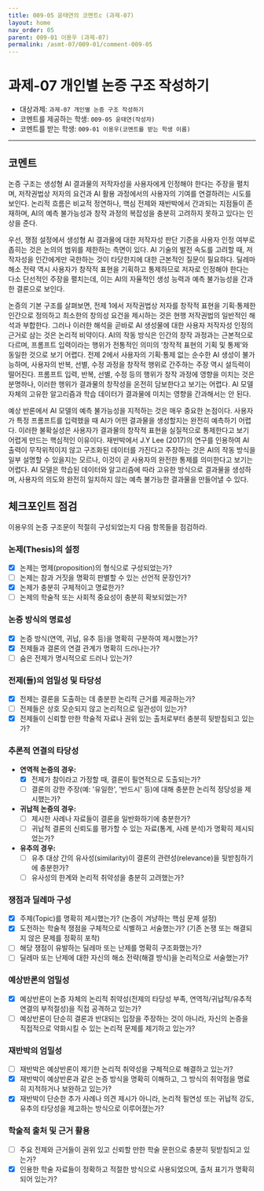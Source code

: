 ```yaml
---
title: 009-05 윤태연의 코멘트c (과제-07) 
layout: home
nav_order: 05
parent: 009-01 이용우 (과제-07)
permalink: /asmt-07/009-01/comment-009-05
---
```


# 과제-07 개인별 논증 구조 작성하기

- 대상과제: `과제-07 개인별 논증 구조 작성하기`
- 코멘트를 제공하는 학생: `009-05 윤태연(작성자)` 
- 코멘트를 받는 학생: `009-01 이용우(코멘트를 받는 학생 이름)` 

---

## 코멘트

논증 구조는 생성형 AI 결과물의 저작자성을 사용자에게 인정해야 한다는 주장을 펼치며, 저작권법상 저자의 요건과 AI 활용 과정에서의 사용자의 기여를 연결하려는 시도를 보인다. 논리적 흐름은 비교적 정연하나, 핵심 전제와 재반박에서 간과되는 지점들이 존재하며, AI의 예측 불가능성과 창작 과정의 복잡성을 충분히 고려하지 못하고 있다는 인상을 준다.

우선, 쟁점 설정에서 생성형 AI 결과물에 대한 저작자성 판단 기준을 사용자 인정 여부로 좁히는 것은 논의의 범위를 제한하는 측면이 있다. AI 기술의 발전 속도를 고려할 때, 저작자성을 인간에게만 국한하는 것이 타당한지에 대한 근본적인 질문이 필요하다. 딜레마 해소 전략 역시 사용자가 창작적 표현을 기획하고 통제하므로 저자로 인정해야 한다는 다소 단선적인 주장을 펼치는데, 이는 AI의 자율적인 생성 능력과 예측 불가능성을 간과한 결론으로 보인다.

논증의 기본 구조를 살펴보면, 전제 1에서 저작권법상 저자를 창작적 표현을 기획·통제한 인간으로 정의하고 최소한의 창의성 요건을 제시하는 것은 현행 저작권법의 일반적인 해석과 부합한다. 그러나 이러한 해석을 곧바로 AI 생성물에 대한 사용자 저작자성 인정의 근거로 삼는 것은 논리적 비약이다. AI의 작동 방식은 인간의 창작 과정과는 근본적으로 다르며, 프롬프트 입력이라는 행위가 전통적인 의미의 ‘창작적 표현의 기획 및 통제’와 동일한 것으로 보기 어렵다. 전제 2에서 사용자의 기획·통제 없는 순수한 AI 생성이 불가능하며, 사용자의 반복, 선별, 수정 과정을 창작적 행위로 간주하는 주장 역시 설득력이 떨어진다. 프롬프트 입력, 반복, 선별, 수정 등의 행위가 창작 과정에 영향을 미치는 것은 분명하나, 이러한 행위가 결과물의 창작성을 온전히 담보한다고 보기는 어렵다. AI 모델 자체의 고유한 알고리즘과 학습 데이터가 결과물에 미치는 영향을 간과해서는 안 된다.

예상 반론에서 AI 모델의 예측 불가능성을 지적하는 것은 매우 중요한 논점이다. 사용자가 특정 프롬프트를 입력했을 때 AI가 어떤 결과물을 생성할지는 완전히 예측하기 어렵다. 이러한 불확실성은 사용자가 결과물의 창작적 표현을 실질적으로 통제한다고 보기 어렵게 만드는 핵심적인 이유이다. 재반박에서 J.Y Lee (2017)의 연구를 인용하여 AI 출력이 무작위적이지 않고 구조화된 데이터를 가진다고 주장하는 것은 AI의 작동 방식을 일부 설명할 수 있을지는 모르나, 이것이 곧 사용자의 완전한 통제를 의미한다고 보기는 어렵다. AI 모델은 학습된 데이터와 알고리즘에 따라 고유한 방식으로 결과물을 생성하며, 사용자의 의도와 완전히 일치하지 않는 예측 불가능한 결과물을 만들어낼 수 있다.

## 체크포인트 점검

이용우의 논증 구조문이 적절히 구성되었는지 다음 항목들을 점검하라.

### **논제(Thesis)의 설정**
- [x] 논제는 명제(proposition)의 형식으로 구성되었는가?
- [ ] 논제는 참과 거짓을 명확히 판별할 수 있는 선언적 문장인가?
- [x] 논제가 충분히 구체적이고 명료한가?
- [ ] 논제의 학술적 또는 사회적 중요성이 충분히 확보되었는가?

### **논증 방식의 명료성**
- [x] 논증 방식(연역, 귀납, 유추 등)을 명확히 구분하여 제시했는가?
- [x] 전제들과 결론의 연결 관계가 명확히 드러나는가?
- [ ] 숨은 전제가 명시적으로 드러나 있는가?

### **전제(들)의 엄밀성 및 타당성**
- [x] 전제는 결론을 도출하는 데 충분한 논리적 근거를 제공하는가?
- [ ] 전제들은 상호 모순되지 않고 논리적으로 일관성이 있는가?
- [x] 전제들이 신뢰할 만한 학술적 자료나 권위 있는 출처로부터 충분히 뒷받침되고 있는가?

### **추론적 연결의 타당성**
- **연역적 논증의 경우:**
  - [x] 전제가 참이라고 가정할 때, 결론이 필연적으로 도출되는가?
  - [ ] 결론의 강한 주장(예: '유일한', '반드시' 등)에 대해 충분한 논리적 정당성을 제시했는가?

- **귀납적 논증의 경우:**
  - [ ] 제시한 사례나 자료들이 결론을 일반화하기에 충분한가?
  - [ ] 귀납적 결론의 신뢰도를 평가할 수 있는 자료(통계, 사례 분석)가 명확히 제시되었는가?

- **유추의 경우:**
  - [ ] 유추 대상 간의 유사성(similarity)이 결론의 관련성(relevance)을 뒷받침하기에 충분한가?
  - [ ] 유사성의 한계와 논리적 취약성을 충분히 고려했는가?

### **쟁점과 딜레마 구성**
- [x] 주제(Topic)를 명확히 제시했는가? (논증이 겨냥하는 핵심 문제 설정)
- [x] 도전하는 학술적 쟁점을 구체적으로 식별하고 서술했는가? (기존 논쟁 또는 해결되지 않은 문제를 정확히 포착)
- [ ] 해당 쟁점이 유발하는 딜레마 또는 난제를 명확히 구조화했는가?
- [ ] 딜레마 또는 난제에 대한 자신의 해소 전략(해결 방식)을 논리적으로 서술했는가?

### **예상반론의 엄밀성**
- [x] 예상반론이 논증 자체의 논리적 취약성(전제의 타당성 부족, 연역적/귀납적/유추적 연결의 부적절성)을 직접 공격하고 있는가?
- [ ] 예상반론이 단순히 결론과 반대되는 입장을 주장하는 것이 아니라, 자신의 논증을 직접적으로 약화시킬 수 있는 논리적 문제를 제기하고 있는가?

### **재반박의 엄밀성**
- [ ] 재반박은 예상반론이 제기한 논리적 취약성을 구체적으로 해결하고 있는가?
- [x] 재반박이 예상반론과 같은 논증 방식을 명확히 이해하고, 그 방식의 취약점을 명료히 지적하거나 보완하고 있는가?
- [x] 재반박이 단순한 추가 사례나 의견 제시가 아니라, 논리적 필연성 또는 귀납적 강도, 유추의 타당성을 제고하는 방식으로 이루어졌는가?

### **학술적 출처 및 근거 활용**
- [ ] 주요 전제와 근거들이 권위 있고 신뢰할 만한 학술 문헌으로 충분히 뒷받침되고 있는가?
- [x] 인용한 학술 자료들이 정확하고 적절한 방식으로 사용되었으며, 출처 표기가 명확히 되어 있는가?
